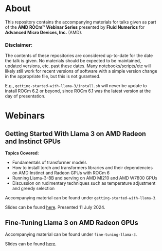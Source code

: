 # About
This repository contains the accompanying materials for talks given as part of the **AMD ROCm™ Webinar Series** presented by **Fluid Numerics** for **Advanced Micro Devices, Inc.** (AMD).

### Disclaimer:
The contents of these repositories are considered up-to-date for the date the talk is given. No materials should be expected to be maintained, updated versions, etc. past these dates. Many notebooks/scripts/etc will likely still work for recent versions of software with a simple version change in the appropriate file, but this is not guranteed. 

E.g., `getting-started-with-llama-3/install.sh` will never be update to install ROCm 6.2 or beyond, since ROCm 6.1 was the latest version at the day of presentation.

# Webinars

## Getting Started With Llama 3 on AMD Radeon and Instinct GPUs
**Topics Covered:**

- Fundamentals of transformer models
- How to install torch and transformers libraries and their dependencies on AMD Instinct and Radeon GPUs with ROCm 6
- Running Llama-3-8B and serving on AMD MI210 and AMD W7800 GPUs
- Discussion on rudimentary techniques such as temperature adjustment and greedy selection

Accompanying material can be found under `getting-started-with-llama-3`.

Slides can be found [here](https://docs.google.com/presentation/d/1JhdUjeY8HXoKhJP80d6Rd-5IIQfw6T1cMOs-eQRtqhA/edit?usp=sharing). Presented 11 July 2024.


## Fine-Tuning Llama 3 on AMD Radeon GPUs
Accompanying material can be found under `fine-tuning-llama-3`.

Slides can be found [here]().

